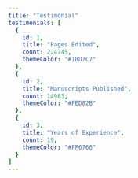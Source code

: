 ```yaml
---
title: "Testimonial"
testimonials: [
  {
    id: 1,
    title: "Pages Edited",
    count: 224745,
    themeColor: "#18D7C7"
  },
  {
    id: 2,
    title: "Manuscripts Published",
    count: 14983,
    themeColor: "#FED82B"
  },
  {
    id: 3,
    title: "Years of Experience",
    count: 19,
    themeColor: "#FF6766"
  }
]
---
```

